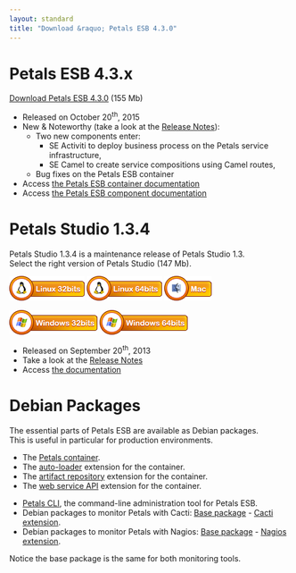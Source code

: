 ```yaml
---
layout: standard
title: "Download &raquo; Petals ESB 4.3.0"
--- 
```


# Petals ESB 4.3.x

[Download Petals ESB 4.3.0](http://repository.ow2.org/nexus/content/groups/public/org/ow2/petals/petals-esb-enterprise-edition/4.3.0/petals-esb-enterprise-edition-4.3.0.zip "Petals ESB 4.3.0") (155 Mb)

- Released on October 20<sup>th</sup>, 2015
- New & Noteworthy (take a look at the [Release Notes](https://jira.petalslink.com/secure/IssueNavigator.jspa?mode=hide&requestId=10230)):
  - Two new components enter:
    - SE Activiti to deploy business process on the Petals service infrastructure,
    - SE Camel to create service compositions using Camel routes,
  - Bug fixes on the Petals ESB container
- Access [the Petals ESB container documentation](https://doc.petalslink.com/display/petalsesb42/Petals+ESB+4.2)
- Access [the Petals ESB component documentation](https://doc.petalslink.com/display/petalscomponents/Petals+Components)

# Petals Studio 1.3.4

Petals Studio 1.3.4 is a maintenance release of Petals Studio 1.3.  
Select the right version of Petals Studio (147 Mb).

<a href="http://download.petalslink.com/petals-studio/Petals-Studio--1.3.4--linux.gtk.x86.zip"><img alt="Linux x32" src="images/linux_32.png" /></a> 
<a href="http://download.petalslink.com/petals-studio/Petals-Studio--1.3.4--linux.gtk.x86_64.zip"><img alt="Linux x64" src="images/linux_64.png" /></a>
<a href="http://download.petalslink.com/petals-studio/Petals-Studio--1.3.4--macosx.cocoa.x86_64.zip"><img alt="MacOS" src="images/mac.png" /></a><br />  

<a href="http://download.petalslink.com/petals-studio/Petals-Studio--1.3.4--win32.win32.x86.zip"><img alt="Windows x32" src="images/windows_32.png"/></a>
<a href="http://download.petalslink.com/petals-studio/Petals-Studio--1.3.4--win32.win32.x86_64.zip"><img alt="Windows x64" src="images/windows_64.png"/></a>

- Released on September 20<sup>th</sup>, 2013
- Take a look at the [Release Notes](https://jira.petalslink.com/secure/ReleaseNote.jspa?projectId=10070&version=10402)
- Access [the documentation](https://doc.petalslink.com/display/petalsstudio13/Petals+Studio+1.3)

# Debian Packages

The essential parts of Petals ESB are available as Debian packages.  
This is useful in particular for production environments.

- The [Petals container](http://repository.ow2.org/nexus/content/groups/public/org/ow2/petals/petals-esb-default-deb/4.3.1-1.0/petals-esb-default-deb-4.3.1-1.0.deb).
- The [auto-loader](http://repository.ow2.org/nexus/content/groups/public/org/ow2/petals/petals-autoloader/1.0.0.1/petals-autoloader-1.0.0.1.deb) extension for the container.
- The [artifact repository](http://repository.ow2.org/nexus/content/groups/public/org/ow2/petals/petals-artifactrepository-impl/1.0.0/petals-artifactrepository-impl-1.0.0.deb) extension for the container.
- The [web service API](http://repository.ow2.org/nexus/content/groups/public/org/ow2/petals/petals-ws-api/1.0.0/petals-ws-api-1.0.0.deb) extension for the container.

<!-- -->

- [Petals CLI](http://repository.ow2.org/nexus/content/groups/public/org/ow2/petals/petals-cli-distrib-deb/2.1.4-1.0/petals-cli-distrib-deb-2.1.4-1.0.deb), the command-line administration tool for Petals ESB.
- Debian packages to monitor Petals with Cacti: 
[Base package](http://repository.ow2.org/nexus/content/groups/public/org/ow2/petals/petals-cli-cmd-monitoring-deb/1.0.1-1.0/petals-cli-cmd-monitoring-deb-1.0.1-1.0.deb) - 
[Cacti extension](http://repository.ow2.org/nexus/content/groups/public/org/ow2/petals/petals-cli-cmd-monitoring-mo-cacti-deb/1.0.0-1.0/petals-cli-cmd-monitoring-mo-cacti-deb-1.0.0-1.0.deb).
- Debian packages to monitor Petals with Nagios: 
[Base package](http://repository.ow2.org/nexus/content/groups/public/org/ow2/petals/petals-cli-cmd-monitoring-deb/1.0.1-1.0/petals-cli-cmd-monitoring-deb-1.0.1-1.0.deb) - 
[Nagios extension](http://repository.ow2.org/nexus/content/groups/public/org/ow2/petals/petals-cli-cmd-monitoring-so-nagios-deb/1.0.0-1.0/petals-cli-cmd-monitoring-so-nagios-deb-1.0.0-1.0.deb).

Notice the base package is the same for both monitoring tools.
